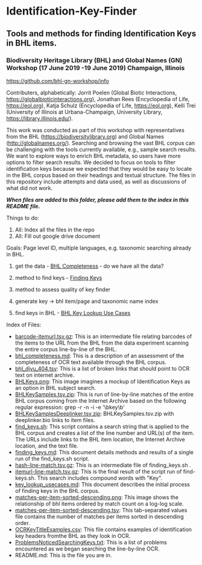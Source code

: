 # Identification-Key-Finder
## Tools and methods for finding Identification Keys in BHL items. 
### Biodiversity Heritage Library (BHL) and Global Names (GN) Workshop (17 June 2019 -19 June 2019) Champaign, Illinois

https://github.com/bhl-gn-workshop/info

Contributers, alphabetically: Jorrit Poelen (Global Biotic Interactions, https://globalbioticinteractions.org), Jonathan Rees (Encyclopedia of Life, https://eol.org), Katja Schulz (Encyclopedia of Life, https://eol.org), Kelli Trei (University of Illinois at Urbana-Champaign, University Library, https://library.illinois.edu/).

This work was conducted as part of this workshop with representatives from the BHL (https://biodiversitylibrary.org) and Global Names (http://globalnames.org/). Searching and browsing the vast BHL corpus can be challenging with the tools currently available, e.g., sample search results. We want to explore ways to enrich BHL metadata, so users have more options to filter search results. We decided to focus on tools to filter identification keys because we expected that they would be easy to locate in the BHL corpus based on their headings and textual structure. The files in this repository include attempts and data used, as well as discussions of what did not work.

**_When files are added to this folder, please add them to the index in this README file._**

Things to do:

1. All: Index all the files in the repo
2. All: Fill out google drive document

Goals: Page level ID, multiple languages, e.g. taxonomic searching already in BHL.

1. get the data - [BHL Completeness](./bhl_completeness.md) - do we have all the data?

2. method to find keys - [Finding Keys](./finding_keys.md) 

3. method to assess quality of key finder

4. generate key -> bhl item/page and taxonomic name index

5. find keys in BHL - [BHL Key Lookup Use Cases](./key_lookup_usecases.md)

Index of Files:

 * [barcode-itemurl.tsv.gz](./barcode-itemurl.tsv.gz): This is an intermediate file relating barcodes of the items to the URL from the BHL from the data experiment scanning the entire corpus line-by-line of the BHL.
 * [bhl_completeness.md](./bhl_completeness.md): This is a description of an assessment of the completeness of OCR text available through the BHL corpus.
 * [bhl_djvu_404.tsv](./bhl_djvu_404.tsv): This is a list of broken links that should point to OCR text on internet archive.
 * [BHLKeys.png](./BHLKeys.png): This image imagines a mockup of Identification Keys as an option in BHL subject search.
 * [BHLKeySamples.tsv.zip](./BHLKeySamples.tsv.zip): This is run of line-by-line matches of the entire BHL corpus coming from the Internet Archive based on the following regular expression: grep -r -n -i -e '\bkey\b'
 * [BHLKeySamplesDeeplinker.tsv.zip](./BHLKeySamplesDeeplinker.tsv.zip): BHLKeySamples.tsv.zip with deeplinker.bio links to item files.
 * [find_keys.sh](./find_keys.sh): This script contains a search string that is applied to the BHL corpus and creates a list of the line number and URL(s) of the item. The URLs include links to the BHL item location, the Internet Archive location, and the text file.
 * [finding_keys.md](./finding_keys.md): This document details methods and results of a single run of the find_keys.sh script.
* [hash-line-match.tsv.gz](./hash-line-match.tsv.gz): This is an intermediate file of finding_keys.sh .
 * [itemurl-line-match.tsv.gz](./itemurl-line-match.tsv.gz): This is the final result of the script run of find-keys.sh. This search includes compound words with "Key".
 * [key_lookup_usecases.md](./key_lookup_usecases.md): This document describes the initial process of finding keys in the BHL corpus.
 * [matches-per-item-sorted-descending.png](./matches-per-item-sorted-descending.png): This image shows the relationship of bhl items ordered by match count on a log-log scale.
 * [matches-per-item-sorted-descending.tsv](./matches-per-item-sorted-descending.tsv): This tab-separated values file contains the number of matches per items sorted in descending order.
 * [OCRKeyTitleExamples.csv](./OCRKeyTitleExamples.csv): This file contains examples of identification key headers fromthe BHL as they look in OCR.
 * [ProblemsNoticedSearchingKeys.txt](./ProblemsNoticedSearchingKeys.txt): This is a list of problems encountered as we began searching the line-by-line OCR.
 * README.md: This is the file you are in.
	
